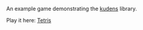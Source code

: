 An example game demonstrating the [kudens](https://github.com/perses-games/kudens) library.

Play it here: [Tetris](http://tetris.perses.games/)
